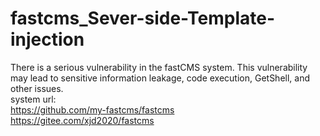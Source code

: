 # fastcms_Sever-side-Template-injection
There is a serious vulnerability in the fastCMS system. This vulnerability may lead to sensitive information leakage, code execution, GetShell, and other issues.  
system url:  
https://github.com/my-fastcms/fastcms   
https://gitee.com/xjd2020/fastcms
